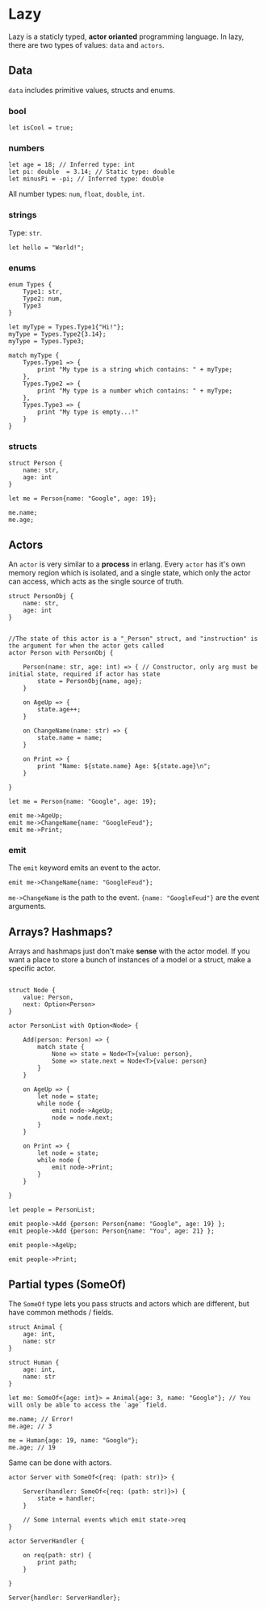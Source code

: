 # Lazy

Lazy is a staticly typed, **actor orianted** programming language. In lazy, there are two types of values: `data` and `actors`.

## Data

`data` includes primitive values, structs and enums. 

### bool

```
let isCool = true;
```

### numbers

```
let age = 18; // Inferred type: int
let pi: double  = 3.14; // Static type: double
let minusPi = -pi; // Inferred type: double
```

All number types: `num`, `float`, `double`, `int`.

### strings

Type: `str`.

```
let hello = "World!";
```

### enums

```
enum Types {
    Type1: str,
    Type2: num,
    Type3
}

let myType = Types.Type1{"Hi!"};
myType = Types.Type2{3.14};
myType = Types.Type3;

match myType {
    Types.Type1 => {
        print "My type is a string which contains: " + myType;
    },
    Types.Type2 => {
        print "My type is a number which contains: " + myType;
    },
    Types.Type3 => {
        print "My type is empty...!"
    }
}
```

### structs

```
struct Person {
    name: str,
    age: int
}

let me = Person{name: "Google", age: 19};

me.name;
me.age;
```

## Actors

An `actor` is very similar to a **process** in erlang. Every `actor` has it's own memory region which is isolated, and a single state, which only the actor can access, which acts as the single source of truth.

```
struct PersonObj {
    name: str,
    age: int
}


//The state of this actor is a "_Person" struct, and "instruction" is the argument for when the actor gets called 
actor Person with PersonObj {

    Person(name: str, age: int) => { // Constructor, only arg must be initial state, required if actor has state
        state = PersonObj{name, age};
    }

    on AgeUp => {
        state.age++;
    }

    on ChangeName(name: str) => {
        state.name = name;
    }

    on Print => {
        print "Name: ${state.name} Age: ${state.age}\n";
    }

}

let me = Person{name: "Google", age: 19};

emit me->AgeUp;
emit me->ChangeName{name: "GoogleFeud"}; 
emit me->Print;
```

### emit

The `emit` keyword emits an event to the actor. 

`emit me->ChangeName{name: "GoogleFeud"};`

`me->ChangeName` is the path to the event. 
`{name: "GoogleFeud"}` are the event arguments.


## Arrays? Hashmaps?

Arrays and hashmaps just don't make **sense** with the actor model. If you want a place to store a bunch of instances of a model or a struct, make a specific actor.

```

struct Node {
    value: Person,
    next: Option<Person>
}

actor PersonList with Option<Node> {

    Add(person: Person) => {
        match state {
            None => state = Node<T>{value: person},
            Some => state.next = Node<T>{value: person}
        }
    }

    on AgeUp => {
        let node = state;
        while node {
            emit node->AgeUp;
            node = node.next;
        }
    }

    on Print => {
        let node = state;
        while node {
            emit node->Print;
        }
    }

}

let people = PersonList;

emit people->Add {person: Person{name: "Google", age: 19} };
emit people->Add {person: Person{name: "You", age: 21} };

emit people->AgeUp;

emit people->Print;
```

## Partial types (SomeOf)

The `SomeOf` type lets you pass structs and actors which are different, but have common methods / fields.

```
struct Animal {
    age: int,
    name: str
}

struct Human {
    age: int,
    name: str
}

let me: SomeOf<{age: int}> = Animal{age: 3, name: "Google"}; // You will only be able to access the `age` field.

me.name; // Error!
me.age; // 3

me = Human{age: 19, name: "Google"};
me.age; // 19
```

Same can be done with actors.

```
actor Server with SomeOf<{req: (path: str)}> {

    Server(handler: SomeOf<{req: (path: str)}>) {
        state = handler;
    }

    // Some internal events which emit state->req
}

actor ServerHandler {

    on req(path: str) {
        print path;
    }

}

Server{handler: ServerHandler};
```

